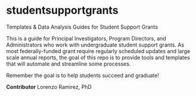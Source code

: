 # studentsupportgrants
Templates &amp; Data Analysis Guides for Student Support Grants

This is a guide for Principal Investigators, Program Directors, and Administrators who work with undergraduate student support grants. As most federally-funded grant require regularly scheduled updates and large scale annual reports, the goal of this repo is to provide tools and templates that will automate and streamline some processes. 

Remember the goal is to help students succeed and graduate!


**Contributor**
Lorenzo Ramirez, PhD
